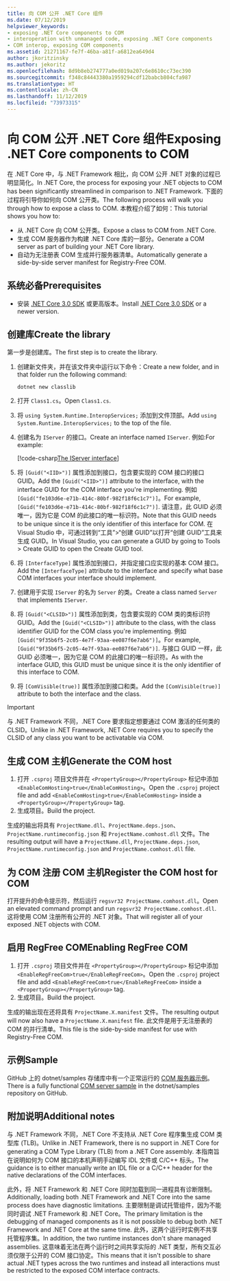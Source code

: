 ```yaml
---
title: 向 COM 公开 .NET Core 组件
ms.date: 07/12/2019
helpviewer_keywords:
- exposing .NET Core components to COM
- interoperation with unmanaged code, exposing .NET Core components
- COM interop, exposing COM components
ms.assetid: 21271167-fe7f-46ba-a81f-a6812ea649d4
author: jkoritzinsky
ms.author: jekoritz
ms.openlocfilehash: 8d9b8eb274777a0ed019a207c6e8610cc73ec390
ms.sourcegitcommit: f348c84443380a1959294cdf12babcb804cfa987
ms.translationtype: HT
ms.contentlocale: zh-CN
ms.lasthandoff: 11/12/2019
ms.locfileid: "73973315"
---
```

# <a name="exposing-net-core-components-to-com"></a><span data-ttu-id="9f9da-102">向 COM 公开 .NET Core 组件</span><span class="sxs-lookup"><span data-stu-id="9f9da-102">Exposing .NET Core components to COM</span></span>

<span data-ttu-id="9f9da-103">在 .NET Core 中，与 .NET Framework 相比，向 COM 公开 .NET 对象的过程已明显简化。</span><span class="sxs-lookup"><span data-stu-id="9f9da-103">In .NET Core, the process for exposing your .NET objects to COM has been significantly streamlined in comparison to .NET Framework.</span></span> <span data-ttu-id="9f9da-104">下面的过程将引导你如何向 COM 公开类。</span><span class="sxs-lookup"><span data-stu-id="9f9da-104">The following process will walk you through how to expose a class to COM.</span></span> <span data-ttu-id="9f9da-105">本教程介绍了如何：</span><span class="sxs-lookup"><span data-stu-id="9f9da-105">This tutorial shows you how to:</span></span>

- <span data-ttu-id="9f9da-106">从 .NET Core 向 COM 公开类。</span><span class="sxs-lookup"><span data-stu-id="9f9da-106">Expose a class to COM from .NET Core.</span></span>
- <span data-ttu-id="9f9da-107">生成 COM 服务器作为构建 .NET Core 库的一部分。</span><span class="sxs-lookup"><span data-stu-id="9f9da-107">Generate a COM server as part of building your .NET Core library.</span></span>
- <span data-ttu-id="9f9da-108">自动为无注册表 COM 生成并行服务器清单。</span><span class="sxs-lookup"><span data-stu-id="9f9da-108">Automatically generate a side-by-side server manifest for Registry-Free COM.</span></span>

## <a name="prerequisites"></a><span data-ttu-id="9f9da-109">系统必备</span><span class="sxs-lookup"><span data-stu-id="9f9da-109">Prerequisites</span></span>

- <span data-ttu-id="9f9da-110">安装 [.NET Core 3.0 SDK](https://dotnet.microsoft.com/download) 或更高版本。</span><span class="sxs-lookup"><span data-stu-id="9f9da-110">Install [.NET Core 3.0 SDK](https://dotnet.microsoft.com/download) or a newer version.</span></span>

## <a name="create-the-library"></a><span data-ttu-id="9f9da-111">创建库</span><span class="sxs-lookup"><span data-stu-id="9f9da-111">Create the library</span></span>

<span data-ttu-id="9f9da-112">第一步是创建库。</span><span class="sxs-lookup"><span data-stu-id="9f9da-112">The first step is to create the library.</span></span>

1. <span data-ttu-id="9f9da-113">创建新文件夹，并在该文件夹中运行以下命令：</span><span class="sxs-lookup"><span data-stu-id="9f9da-113">Create a new folder, and in that folder run the following command:</span></span>
    
    ```dotnetcli
    dotnet new classlib
    ```

2. <span data-ttu-id="9f9da-114">打开 `Class1.cs`。</span><span class="sxs-lookup"><span data-stu-id="9f9da-114">Open `Class1.cs`.</span></span>
3. <span data-ttu-id="9f9da-115">将 `using System.Runtime.InteropServices;` 添加到文件顶部。</span><span class="sxs-lookup"><span data-stu-id="9f9da-115">Add `using System.Runtime.InteropServices;` to the top of the file.</span></span>
4. <span data-ttu-id="9f9da-116">创建名为 `IServer` 的接口。</span><span class="sxs-lookup"><span data-stu-id="9f9da-116">Create an interface named `IServer`.</span></span> <span data-ttu-id="9f9da-117">例如:</span><span class="sxs-lookup"><span data-stu-id="9f9da-117">For example:</span></span>

   [!code-csharp[The IServer interface](~/samples/core/extensions/COMServerDemo/COMContract/IServer.cs)]

5. <span data-ttu-id="9f9da-118">将 `[Guid("<IID>")]` 属性添加到接口，包含要实现的 COM 接口的接口 GUID。</span><span class="sxs-lookup"><span data-stu-id="9f9da-118">Add the `[Guid("<IID>")]` attribute to the interface, with the interface GUID for the COM interface you're implementing.</span></span> <span data-ttu-id="9f9da-119">例如 `[Guid("fe103d6e-e71b-414c-80bf-982f18f6c1c7")]`。</span><span class="sxs-lookup"><span data-stu-id="9f9da-119">For example, `[Guid("fe103d6e-e71b-414c-80bf-982f18f6c1c7")]`.</span></span> <span data-ttu-id="9f9da-120">请注意，此 GUID 必须唯一，因为它是 COM 的此接口的唯一标识符。</span><span class="sxs-lookup"><span data-stu-id="9f9da-120">Note that this GUID needs to be unique since it is the only identifier of this interface for COM.</span></span> <span data-ttu-id="9f9da-121">在 Visual Studio 中，可通过转到“工具”>“创建 GUID”以打开“创建 GUID”工具来生成 GUID。</span><span class="sxs-lookup"><span data-stu-id="9f9da-121">In Visual Studio, you can generate a GUID by going to Tools > Create GUID to open the Create GUID tool.</span></span>
6. <span data-ttu-id="9f9da-122">将 `[InterfaceType]` 属性添加到接口，并指定接口应实现的基本 COM 接口。</span><span class="sxs-lookup"><span data-stu-id="9f9da-122">Add the `[InterfaceType]` attribute to the interface and specify what base COM interfaces your interface should implement.</span></span>
7. <span data-ttu-id="9f9da-123">创建用于实现 `IServer` 的名为 `Server` 的类。</span><span class="sxs-lookup"><span data-stu-id="9f9da-123">Create a class named `Server` that implements `IServer`.</span></span>
8. <span data-ttu-id="9f9da-124">将 `[Guid("<CLSID>")]` 属性添加到类，包含要实现的 COM 类的类标识符 GUID。</span><span class="sxs-lookup"><span data-stu-id="9f9da-124">Add the `[Guid("<CLSID>")]` attribute to the class, with the class identifier GUID for the COM class you're implementing.</span></span> <span data-ttu-id="9f9da-125">例如 `[Guid("9f35b6f5-2c05-4e7f-93aa-ee087f6e7ab6")]`。</span><span class="sxs-lookup"><span data-stu-id="9f9da-125">For example, `[Guid("9f35b6f5-2c05-4e7f-93aa-ee087f6e7ab6")]`.</span></span> <span data-ttu-id="9f9da-126">与接口 GUID 一样，此 GUID 必须唯一，因为它是 COM 的此接口的唯一标识符。</span><span class="sxs-lookup"><span data-stu-id="9f9da-126">As with the interface GUID, this GUID must be unique since it is the only identifier of this interface to COM.</span></span>
9. <span data-ttu-id="9f9da-127">将 `[ComVisible(true)]` 属性添加到接口和类。</span><span class="sxs-lookup"><span data-stu-id="9f9da-127">Add the `[ComVisible(true)]` attribute to both the interface and the class.</span></span>

> [!IMPORTANT]
> <span data-ttu-id="9f9da-128">与 .NET Framework 不同，.NET Core 要求指定想要通过 COM 激活的任何类的 CLSID。</span><span class="sxs-lookup"><span data-stu-id="9f9da-128">Unlike in .NET Framework, .NET Core requires you to specify the CLSID of any class you want to be activatable via COM.</span></span>

## <a name="generate-the-com-host"></a><span data-ttu-id="9f9da-129">生成 COM 主机</span><span class="sxs-lookup"><span data-stu-id="9f9da-129">Generate the COM host</span></span>

1. <span data-ttu-id="9f9da-130">打开 `.csproj` 项目文件并在 `<PropertyGroup></PropertyGroup>` 标记中添加 `<EnableComHosting>true</EnableComHosting>`。</span><span class="sxs-lookup"><span data-stu-id="9f9da-130">Open the `.csproj` project file and add `<EnableComHosting>true</EnableComHosting>` inside a `<PropertyGroup></PropertyGroup>` tag.</span></span>
2. <span data-ttu-id="9f9da-131">生成项目。</span><span class="sxs-lookup"><span data-stu-id="9f9da-131">Build the project.</span></span>

<span data-ttu-id="9f9da-132">生成的输出将具有 `ProjectName.dll`、`ProjectName.deps.json`、`ProjectName.runtimeconfig.json` 和 `ProjectName.comhost.dll` 文件。</span><span class="sxs-lookup"><span data-stu-id="9f9da-132">The resulting output will have a `ProjectName.dll`, `ProjectName.deps.json`, `ProjectName.runtimeconfig.json` and `ProjectName.comhost.dll` file.</span></span>

## <a name="register-the-com-host-for-com"></a><span data-ttu-id="9f9da-133">为 COM 注册 COM 主机</span><span class="sxs-lookup"><span data-stu-id="9f9da-133">Register the COM host for COM</span></span>

<span data-ttu-id="9f9da-134">打开提升的命令提示符，然后运行 `regsvr32 ProjectName.comhost.dll`。</span><span class="sxs-lookup"><span data-stu-id="9f9da-134">Open an elevated command prompt and run `regsvr32 ProjectName.comhost.dll`.</span></span> <span data-ttu-id="9f9da-135">这将使用 COM 注册所有公开的 .NET 对象。</span><span class="sxs-lookup"><span data-stu-id="9f9da-135">That will register all of your exposed .NET objects with COM.</span></span>

## <a name="enabling-regfree-com"></a><span data-ttu-id="9f9da-136">启用 RegFree COM</span><span class="sxs-lookup"><span data-stu-id="9f9da-136">Enabling RegFree COM</span></span>

1. <span data-ttu-id="9f9da-137">打开 `.csproj` 项目文件并在 `<PropertyGroup></PropertyGroup>` 标记中添加 `<EnableRegFreeCom>true</EnableRegFreeCom>`。</span><span class="sxs-lookup"><span data-stu-id="9f9da-137">Open the `.csproj` project file and add `<EnableRegFreeCom>true</EnableRegFreeCom>` inside a `<PropertyGroup></PropertyGroup>` tag.</span></span>
2. <span data-ttu-id="9f9da-138">生成项目。</span><span class="sxs-lookup"><span data-stu-id="9f9da-138">Build the project.</span></span>

<span data-ttu-id="9f9da-139">生成的输出现在还将具有 `ProjectName.X.manifest` 文件。</span><span class="sxs-lookup"><span data-stu-id="9f9da-139">The resulting output will now also have a `ProjectName.X.manifest` file.</span></span> <span data-ttu-id="9f9da-140">此文件是用于无注册表的 COM 的并行清单。</span><span class="sxs-lookup"><span data-stu-id="9f9da-140">This file is the side-by-side manifest for use with Registry-Free COM.</span></span>

## <a name="sample"></a><span data-ttu-id="9f9da-141">示例</span><span class="sxs-lookup"><span data-stu-id="9f9da-141">Sample</span></span>

<span data-ttu-id="9f9da-142">GitHub 上的 dotnet/samples 存储库中有一个正常运行的 [COM 服务器示例](https://github.com/dotnet/samples/tree/master/core/extensions/COMServerDemo)。</span><span class="sxs-lookup"><span data-stu-id="9f9da-142">There is a fully functional [COM server sample](https://github.com/dotnet/samples/tree/master/core/extensions/COMServerDemo) in the dotnet/samples repository on GitHub.</span></span>

## <a name="additional-notes"></a><span data-ttu-id="9f9da-143">附加说明</span><span class="sxs-lookup"><span data-stu-id="9f9da-143">Additional notes</span></span>

<span data-ttu-id="9f9da-144">与 .NET Framework 不同，.NET Core 不支持从 .NET Core 程序集生成 COM 类型库 (TLB)。</span><span class="sxs-lookup"><span data-stu-id="9f9da-144">Unlike in .NET Framework, there is no support in .NET Core for generating a COM Type Library (TLB) from a .NET Core assembly.</span></span> <span data-ttu-id="9f9da-145">本指南旨在说明如何为 COM 接口的本机声明手动编写 IDL 文件或 C/C++ 标头。</span><span class="sxs-lookup"><span data-stu-id="9f9da-145">The guidance is to either manually write an IDL file or a C/C++ header for the native declarations of the COM interfaces.</span></span>

<span data-ttu-id="9f9da-146">此外，将 .NET Framework 和 .NET Core 同时加载到同一进程具有诊断限制。</span><span class="sxs-lookup"><span data-stu-id="9f9da-146">Additionally, loading both .NET Framework and .NET Core into the same process does have diagnostic limitations.</span></span> <span data-ttu-id="9f9da-147">主要限制是调试托管组件，因为不能同时调试 .NET Framework 和 .NET Core。</span><span class="sxs-lookup"><span data-stu-id="9f9da-147">The primary limitation is the debugging of managed components as it is not possible to debug both .NET Framework and .NET Core at the same time.</span></span> <span data-ttu-id="9f9da-148">此外，这两个运行时实例不共享托管程序集。</span><span class="sxs-lookup"><span data-stu-id="9f9da-148">In addition, the two runtime instances don't share managed assemblies.</span></span> <span data-ttu-id="9f9da-149">这意味着无法在两个运行时之间共享实际的 .NET 类型，所有交互必须仅限于公开的 COM 接口协定。</span><span class="sxs-lookup"><span data-stu-id="9f9da-149">This means that it isn't possible to share actual .NET types across the two runtimes and instead all interactions must be restricted to the exposed COM interface contracts.</span></span>
